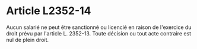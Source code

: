 # Article L2352-14

Aucun salarié ne peut être sanctionné ou licencié en raison de l'exercice du droit prévu par l'article L. 2352-13. Toute décision ou tout acte contraire est nul de plein droit.